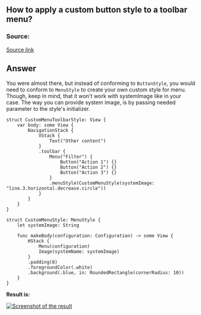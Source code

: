 ## How to apply a custom button style to a toolbar menu?
### Source:
[Source link](https://stackoverflow.com/questions/78072547/how-to-apply-a-custom-button-style-to-a-toolbar-menu/78072729#78072729)

## Answer

You were almost there, but instead of conforming to `ButtonStyle`, you would need to conform to `MenuStyle` to create your own custom style for menu. Though, keep in mind, that it won't work with systemImage like in your case. The way you can provide system image, is by passing needed parameter to the style's initializer.


    struct CustomMenuToolbarStyle: View {
        var body: some View {
            NavigationStack {
                VStack {
                    Text("Other content")
                }
                .toolbar {
                    Menu("Filter") {
                        Button("Action 1") {}
                        Button("Action 2") {}
                        Button("Action 3") {}
                    }
                    .menuStyle(CustomMenuStyle(systemImage: "line.3.horizontal.decrease.circle"))
                }
            }
        }
    }
    
    struct CustomMenuStyle: MenuStyle {
        let systemImage: String
        
        func makeBody(configuration: Configuration) -> some View {
            HStack {
                Menu(configuration)
                Image(systemName: systemImage)
            }
            .padding(8)
            .foregroundColor(.white)
            .background(.blue, in: RoundedRectangle(cornerRadius: 10))
        }
    }

**Result is:** 

[![Screenshot of the result][1]][1]

  [1]: https://i.stack.imgur.com/pBVfOl.png?
